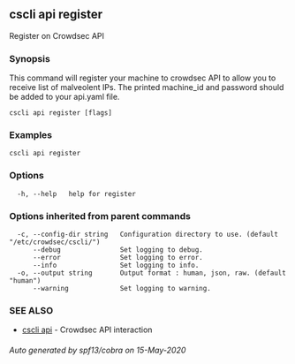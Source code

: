 ## cscli api register

Register on Crowdsec API

### Synopsis

This command will register your machine to crowdsec API to allow you to receive list of malveolent IPs. 
		The printed machine_id and password should be added to your api.yaml file.

```
cscli api register [flags]
```

### Examples

```
cscli api register
```

### Options

```
  -h, --help   help for register
```

### Options inherited from parent commands

```
  -c, --config-dir string   Configuration directory to use. (default "/etc/crowdsec/cscli/")
      --debug               Set logging to debug.
      --error               Set logging to error.
      --info                Set logging to info.
  -o, --output string       Output format : human, json, raw. (default "human")
      --warning             Set logging to warning.
```

### SEE ALSO

* [cscli api](cscli_api.md)	 - Crowdsec API interaction

###### Auto generated by spf13/cobra on 15-May-2020
